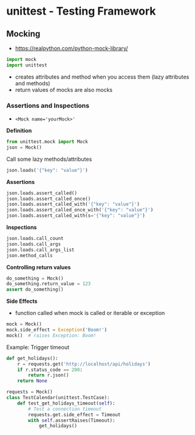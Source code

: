 # unittest - Testing Framework





## Mocking

- https://realpython.com/python-mock-library/



```python
import mock
import unittest


```

- creates attributes and method when you access them (lazy attributes and methods)
- return values of mocks are also mocks



### Assertions and Inspections



- `<Mock name='yourMock>'`



**Definition**

```python
from unittest.mock import Mock
json = Mock()
```

Call some lazy methods/attributes

```python
json.loads('{"key": "value"}')
```





**Assertions**

```python
json.loads.assert_called()
json.loads.assert_called_once()
json.loads.assert_called_with('{"key": "value"}')
json.loads.assert_called_once_with('{"key": "value"}')
json.loads.assert_called_with(s='{"key": "value"}')
```

**Inspections**

```python
json.loads.call_count
json.loads.call_args
json.loads.call_args_list
json.method_calls
```

**Controlling return values**

```python
do_something = Mock()
do_something.return_value = 123
assert do_something()
```

**Side Effects**

- function called when mock is called or iterable or exception

```python
mock = Mock()
mock.side_effect = Exception('Boom!')
mock()	# raises Exception: Boom!
```

Example: Trigger timeout

```python
def get_holidays():
    r = requests.get('http://localhost/api/holidays')
    if r.status_code == 200:
        return r.json()
    return None

requests = Mock()
class TestCalendar(unittest.TestCase):
    def test_get_holidays_timeout(self):
        # Test a connection timeout
        requests.get.side_effect = Timeout
        with self.assertRaises(Timeout):
            get_holidays()
```

